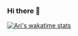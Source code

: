 ### Hi there 👋

[![Ari's wakatime stats](https://github-readme-stats.vercel.app/api/wakatime?username=arichadda)](https://github.com/anuraghazra/github-readme-stats)




<!--
**arichadda/arichadda** is a ✨ _special_ ✨ repository because its `README.md` (this file) appears on your GitHub profile.

Here are some ideas to get you started:

- 🔭 I’m currently working on ...
- 🌱 I’m currently learning ...
- 👯 I’m looking to collaborate on ...
- 🤔 I’m looking for help with ...
- 💬 Ask me about ...
- 📫 How to reach me: ...
- 😄 Pronouns: ...
- ⚡ Fun fact: ...
-->
